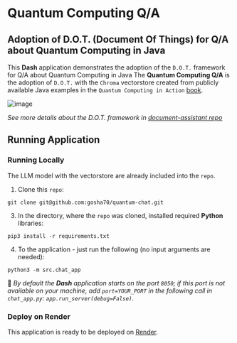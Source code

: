 # Quantum Computing Q/A
## Adoption of D.O.T. (Document Of Things) for Q/A about Quantum Computing in Java

This **Dash** application demonstrates the adoption of the `D.O.T.` framework for Q/A about Quantum Computing in Java
The **Quantum Computing Q/A** is the adoption of `D.O.T.` with the `Chroma` vectorstore created from publicly available Java examples in the `Quantum Computing in Action` [book]( https://www.manning.com/books/quantum-computing-in-action).

![image](https://github.com/gosha70/quantum-chat/assets/17832712/5b80d981-9c1e-4553-abea-5e156841076f)


_See more details about the D.O.T. framework in [document-assistant repo](https://github.com/gosha70/document-assistant)_

## Running Application

### Running Locally
The LLM model with the vectorstore are already included into the `repo`.

1. Clone this `repo`:
```
git clone git@github.com:gosha70/quantum-chat.git
```   
3. In the directory, where the `repo` was cloned, installed required **Python** libraries:
```
pip3 install -r requirements.txt
```   
4. To the application - just run the following (no input arguments are needed):
```
python3 -m src.chat_app
```

:bookmark: _By default the **Dash** application starts on the port `8050`; if this port is not available on your machine, add `port=YOUR_PORT` in the following call in `chat_app.py`: `app.run_server(debug=False)`._

### Deploy on Render

This application is ready to be deployed on [Render](https://dashboard.render.com/).
